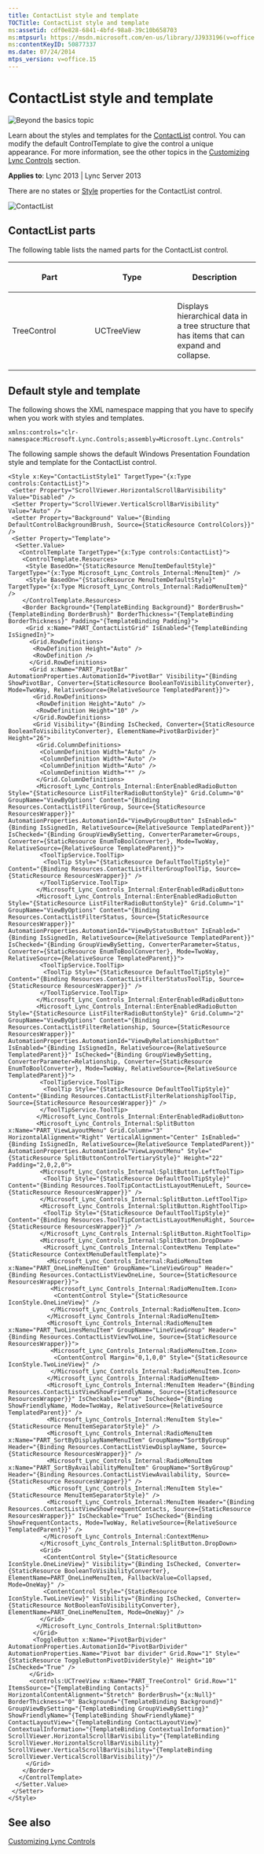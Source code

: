 ```yaml
---
title: ContactList style and template
TOCTitle: ContactList style and template
ms:assetid: cdf0e828-6841-4bfd-98a8-39c10b658703
ms:mtpsurl: https://msdn.microsoft.com/en-us/library/JJ933196(v=office.15)
ms:contentKeyID: 50877337
ms.date: 07/24/2014
mtps_version: v=office.15
---
```


# ContactList style and template

![Beyond the basics topic](images/JJ937254.mod_icon_beyondbasics_long(Office.15).png "Beyond the basics topic")

Learn about the styles and templates for the [ContactList](https://msdn.microsoft.com/en-us/library/hh363781\(v=office.15\)) control. You can modify the default ControlTemplate to give the control a unique appearance. For more information, see the other topics in the [Customizing Lync Controls](customizing-lync-controls.md) section.



**Applies to**: Lync 2013 | Lync Server 2013



There are no states or [Style](http://msdn.microsoft.com/en-us/library/system.windows.style\(vs.95\).aspx) properties for the ContactList control.

![ContactList](images/JJ945579.ContactList_rtm(Office.15).png "ContactList")

## ContactList parts

The following table lists the named parts for the ContactList control.

<table>
<colgroup>
<col style="width: 33%" />
<col style="width: 33%" />
<col style="width: 33%" />
</colgroup>
<thead>
<tr class="header">
<th><p>Part</p></th>
<th><p>Type</p></th>
<th><p>Description</p></th>
</tr>
</thead>
<tbody>
<tr class="odd">
<td><p>TreeControl</p></td>
<td><p>UCTreeView</p></td>
<td><p>Displays hierarchical data in a tree structure that has items that can expand and collapse.</p></td>
</tr>
</tbody>
</table>

## Default style and template

The following shows the XML namespace mapping that you have to specify when you work with styles and templates.

    xmlns:controls="clr-namespace:Microsoft.Lync.Controls;assembly=Microsoft.Lync.Controls"

The following sample shows the default Windows Presentation Foundation style and template for the ContactList control.

    <Style x:Key="ContactListStyle1" TargetType="{x:Type controls:ContactList}">
     <Setter Property="ScrollViewer.HorizontalScrollBarVisibility" Value="Disabled" />
     <Setter Property="ScrollViewer.VerticalScrollBarVisibility" Value="Auto" />
     <Setter Property="Background" Value="{Binding DefaultControlBackgroundBrush, Source={StaticResource ControlColors}}" />
     <Setter Property="Template">
      <Setter.Value>               
       <ControlTemplate TargetType="{x:Type controls:ContactList}">
        <ControlTemplate.Resources>                       
         <Style BasedOn="{StaticResource MenuItemDefaultStyle}" TargetType="{x:Type Microsoft_Lync_Controls_Internal:MenuItem}" />
         <Style BasedOn="{StaticResource MenuItemDefaultStyle}" TargetType="{x:Type Microsoft_Lync_Controls_Internal:RadioMenuItem}" />
        </ControlTemplate.Resources>
        <Border Background="{TemplateBinding Background}" BorderBrush="{TemplateBinding BorderBrush}" BorderThickness="{TemplateBinding BorderThickness}" Padding="{TemplateBinding Padding}">
         <Grid x:Name="PART_ContactListGrid" IsEnabled="{TemplateBinding IsSignedIn}">
          <Grid.RowDefinitions>                               
           <RowDefinition Height="Auto" />                                
           <RowDefinition />
          </Grid.RowDefinitions>                            
          <Grid x:Name="PART_PivotBar" AutomationProperties.AutomationId="PivotBar" Visibility="{Binding ShowPivotBar, Converter={StaticResource BooleanToVisibilityConverter}, Mode=TwoWay, RelativeSource={RelativeSource TemplatedParent}}">
           <Grid.RowDefinitions>
            <RowDefinition Height="Auto" />
            <RowDefinition Height="10" />
           </Grid.RowDefinitions>
           <Grid Visibility="{Binding IsChecked, Converter={StaticResource BooleanToVisibilityConverter}, ElementName=PivotBarDivider}" Height="26">
            <Grid.ColumnDefinitions>                           
             <ColumnDefinition Width="Auto" />
             <ColumnDefinition Width="Auto" />
             <ColumnDefinition Width="Auto" />                            
             <ColumnDefinition Width="*" />
            </Grid.ColumnDefinitions>                        
            <Microsoft_Lync_Controls_Internal:EnterEnabledRadioButton Style="{StaticResource ListFilterRadioButtonStyle}" Grid.Column="0" GroupName="ViewByOptions" Content="{Binding Resources.ContactListFilterGroup, Source={StaticResource ResourcesWrapper}}" AutomationProperties.AutomationId="ViewByGroupButton" IsEnabled="{Binding IsSignedIn, RelativeSource={RelativeSource TemplatedParent}}" IsChecked="{Binding GroupViewBySetting, ConverterParameter=Groups, Converter={StaticResource EnumToBoolConverter}, Mode=TwoWay, RelativeSource={RelativeSource TemplatedParent}}">
             <ToolTipService.ToolTip>
              <ToolTip Style="{StaticResource DefaultToolTipStyle}" Content="{Binding Resources.ContactListFilterGroupToolTip, Source={StaticResource ResourcesWrapper}}" />
             </ToolTipService.ToolTip>
            </Microsoft_Lync_Controls_Internal:EnterEnabledRadioButton>
            <Microsoft_Lync_Controls_Internal:EnterEnabledRadioButton Style="{StaticResource ListFilterRadioButtonStyle}" Grid.Column="1" GroupName="ViewByOptions" Content="{Binding Resources.ContactListFilterStatus, Source={StaticResource ResourcesWrapper}}" AutomationProperties.AutomationId="ViewByStatusButton" IsEnabled="{Binding IsSignedIn, RelativeSource={RelativeSource TemplatedParent}}" IsChecked="{Binding GroupViewBySetting, ConverterParameter=Status, Converter={StaticResource EnumToBoolConverter}, Mode=TwoWay, RelativeSource={RelativeSource TemplatedParent}}">
             <ToolTipService.ToolTip>
              <ToolTip Style="{StaticResource DefaultToolTipStyle}" Content="{Binding Resources.ContactListFilterStatusToolTip, Source={StaticResource ResourcesWrapper}}" />
             </ToolTipService.ToolTip>
            </Microsoft_Lync_Controls_Internal:EnterEnabledRadioButton>
            <Microsoft_Lync_Controls_Internal:EnterEnabledRadioButton Style="{StaticResource ListFilterRadioButtonStyle}" Grid.Column="2" GroupName="ViewByOptions" Content="{Binding Resources.ContactListFilterRelationship, Source={StaticResource ResourcesWrapper}}" AutomationProperties.AutomationId="ViewByRelationshipButton" IsEnabled="{Binding IsSignedIn, RelativeSource={RelativeSource TemplatedParent}}" IsChecked="{Binding GroupViewBySetting, ConverterParameter=Relationship, Converter={StaticResource EnumToBoolConverter}, Mode=TwoWay, RelativeSource={RelativeSource TemplatedParent}}">
             <ToolTipService.ToolTip>
              <ToolTip Style="{StaticResource DefaultToolTipStyle}" Content="{Binding Resources.ContactListFilterRelationshipToolTip, Source={StaticResource ResourcesWrapper}}" />
             </ToolTipService.ToolTip>
            </Microsoft_Lync_Controls_Internal:EnterEnabledRadioButton>                        
            <Microsoft_Lync_Controls_Internal:SplitButton x:Name="PART_ViewLayoutMenu" Grid.Column="3" HorizontalAlignment="Right" VerticalAlignment="Center" IsEnabled="{Binding IsSignedIn, RelativeSource={RelativeSource TemplatedParent}}" AutomationProperties.AutomationId="ViewLayoutMenu" Style="{StaticResource SplitButtonControlTertiaryStyle}" Height="22" Padding="2,0,2,0">
             <Microsoft_Lync_Controls_Internal:SplitButton.LeftToolTip>
              <ToolTip Style="{StaticResource DefaultToolTipStyle}" Content="{Binding Resources.ToolTipContactListLayoutMenuLeft, Source={StaticResource ResourcesWrapper}}" />
             </Microsoft_Lync_Controls_Internal:SplitButton.LeftToolTip>
             <Microsoft_Lync_Controls_Internal:SplitButton.RightToolTip>
              <ToolTip Style="{StaticResource DefaultToolTipStyle}" Content="{Binding Resources.ToolTipContactListLayoutMenuRight, Source={StaticResource ResourcesWrapper}}" />
             </Microsoft_Lync_Controls_Internal:SplitButton.RightToolTip>                                       
             <Microsoft_Lync_Controls_Internal:SplitButton.DropDown>
              <Microsoft_Lync_Controls_Internal:ContextMenu Template="{StaticResource ContextMenuDefaultTemplate}">                                               
               <Microsoft_Lync_Controls_Internal:RadioMenuItem x:Name="PART_OneLineMenuItem" GroupName="LineViewGroup" Header="{Binding Resources.ContactListViewOneLine, Source={StaticResource ResourcesWrapper}}">
                <Microsoft_Lync_Controls_Internal:RadioMenuItem.Icon>
                 <ContentControl Style="{StaticResource IconStyle.OneLineView}" />
                </Microsoft_Lync_Controls_Internal:RadioMenuItem.Icon>
               </Microsoft_Lync_Controls_Internal:RadioMenuItem>
               <Microsoft_Lync_Controls_Internal:RadioMenuItem x:Name="PART_TwoLinesMenuItem" GroupName="LineViewGroup" Header="{Binding Resources.ContactListViewTwoLine, Source={StaticResource ResourcesWrapper}}">
                <Microsoft_Lync_Controls_Internal:RadioMenuItem.Icon>
                 <ContentControl Margin="0,1,0,0" Style="{StaticResource IconStyle.TwoLineView}" />
                </Microsoft_Lync_Controls_Internal:RadioMenuItem.Icon>
               </Microsoft_Lync_Controls_Internal:RadioMenuItem>                                                
               <Microsoft_Lync_Controls_Internal:MenuItem Header="{Binding Resources.ContactListViewShowFriendlyName, Source={StaticResource ResourcesWrapper}}" IsCheckable="True" IsChecked="{Binding ShowFriendlyName, Mode=TwoWay, RelativeSource={RelativeSource TemplatedParent}}" />
               <Microsoft_Lync_Controls_Internal:MenuItem Style="{StaticResource MenuItemSeparatorStyle}" />                                                
               <Microsoft_Lync_Controls_Internal:RadioMenuItem x:Name="PART_SortByDisplayNameMenuItem" GroupName="SortByGroup" Header="{Binding Resources.ContactListViewDisplayName, Source={StaticResource ResourcesWrapper}}" />
               <Microsoft_Lync_Controls_Internal:RadioMenuItem x:Name="PART_SortByAvailabilityMenuItem" GroupName="SortByGroup" Header="{Binding Resources.ContactListViewAvailability, Source={StaticResource ResourcesWrapper}}" />
               <Microsoft_Lync_Controls_Internal:MenuItem Style="{StaticResource MenuItemSeparatorStyle}" />
               <Microsoft_Lync_Controls_Internal:MenuItem Header="{Binding Resources.ContactListViewShowFrequentContacts, Source={StaticResource ResourcesWrapper}}" IsCheckable="True" IsChecked="{Binding ShowFrequentContacts, Mode=TwoWay, RelativeSource={RelativeSource TemplatedParent}}" />
              </Microsoft_Lync_Controls_Internal:ContextMenu>
             </Microsoft_Lync_Controls_Internal:SplitButton.DropDown>                                        
             <Grid>
              <ContentControl Style="{StaticResource IconStyle.OneLineView}" Visibility="{Binding IsChecked, Converter={StaticResource BooleanToVisibilityConverter}, ElementName=PART_OneLineMenuItem, FallbackValue=Collapsed, Mode=OneWay}" />
              <ContentControl Style="{StaticResource IconStyle.TwoLineView}" Visibility="{Binding IsChecked, Converter={StaticResource NotBooleanToVisibilityConverter}, ElementName=PART_OneLineMenuItem, Mode=OneWay}" />
             </Grid>                                        
            </Microsoft_Lync_Controls_Internal:SplitButton>
           </Grid>
           <ToggleButton x:Name="PivotBarDivider" AutomationProperties.AutomationId="PivotBarDivider" AutomationProperties.Name="Pivot bar divider" Grid.Row="1" Style="{StaticResource ToggleButtonPivotDividerStyle}" Height="10" IsChecked="True" />
          </Grid>                            
          <controls:UCTreeView x:Name="PART_TreeControl" Grid.Row="1" ItemsSource="{TemplateBinding Contacts}" HorizontalContentAlignment="Stretch" BorderBrush="{x:Null}" BorderThickness="0" Background="{TemplateBinding Background}" GroupViewBySetting="{TemplateBinding GroupViewBySetting}" ShowFriendlyName="{TemplateBinding ShowFriendlyName}" ContactLayoutView="{TemplateBinding ContactLayoutView}" ContextualInformation="{TemplateBinding ContextualInformation}" ScrollViewer.HorizontalScrollBarVisibility="{TemplateBinding ScrollViewer.HorizontalScrollBarVisibility}" ScrollViewer.VerticalScrollBarVisibility="{TemplateBinding ScrollViewer.VerticalScrollBarVisibility}"/>
         </Grid>
        </Border>
       </ControlTemplate>
      </Setter.Value>
     </Setter>
    </Style>

## See also

[Customizing Lync Controls](customizing-lync-controls.md)

